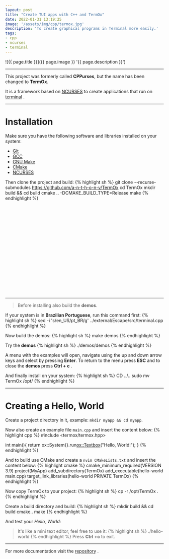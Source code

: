 ```yaml
---
layout: post
title: "Create TUI apps with C++ and TermOx"
date: 2022-01-31 13:19:25
image: '/assets/img/cpp/termox.jpg'
description: 'To create graphical programs in Terminal more easily.'
tags:
- cpp
- ncurses
- terminal
---
```


![{{ page.title }}]({{ page.image }} '{{ page.description }}')

---

This project was formerly called **CPPurses**, but the name has been changed to **TermOx**.

It is a framework based on [NCURSES](https://terminalroot.com/tags#ncurses) to create applications that run on [terminal](https://terminalroot.com.com/tags#terminal) .

---

# Installation
Make sure you have the following software and libraries installed on your system:
+ [Git](https://terminalroot.com.com/tags#git)
+ [GCC](https://terminalroot.com.com/tags#gcc)
+ [GNU Make](https://terminalroot.com.com/tags#make)
+ [CMake](https://terminalroot.com.com/tags#cmake)
+ [NCURSES](https://terminalroot.com/tags#ncurses)

Then clone the project and build:
{% highlight sh %}
git clone --recurse-submodules https://github.com/a-n-t-h-o-n-y/TermOx
cd TermOx
mkdir build && cd build
cmake .. -DCMAKE_BUILD_TYPE=Release
make
{% endhighlight %}

<!-- SQUARE - GAMES ROOT -->
<script async src="//pagead2.googlesyndication.com/pagead/js/adsbygoogle.js"></script>
<ins class="adsbygoogle"
style="display:inline-block;width:336px;height:280px"
data-ad-client="ca-pub-2838251107855362"
data-ad-slot="5351066970"></ins>
<script>
(adsbygoogle = window.adsbygoogle || []).push({});
</script>

---

> Before installing also build the **demos**.

If your system is in **Brazilian Portuguese**, run this command first:
{% highlight sh %}
sed -i 's/en_US/pt_BR/g' ../external/Escape/src/terminal.cpp
{% endhighlight %}

Now build the demos:
{% highlight sh %}
make demos
{% endhighlight %}

Try the **demos**
{% highlight sh %}
./demos/demos
{% endhighlight %}

A menu with the examples will open, navigate using the up and down arrow keys and select by pressing **Enter**. To return to the menu press **ESC** and to close the **demos** press **Ctrl + c** .

And finally install on your system:
{% highlight sh %}
CD ../..
sudo mv TermOx /opt/
{% endhighlight %}


<!-- RECTANGLE 2 - OnParagragraph -->
<script async src="//pagead2.googlesyndication.com/pagead/js/adsbygoogle.js"></script>
<ins class="adsbygoogle"
style="display:block; text-align:center;"
data-ad-layout="in-article"
data-ad-format="fluid"
data-ad-client="ca-pub-2838251107855362"
data-ad-slot="8549252987"></ins>
<script>
(adsbygoogle = window.adsbygoogle || []).push({});
</script>

---

# Creating a Hello, World
Create a project directory in it, example: `mkdir myapp && cd myapp`.

Now also create an example file `main.cpp` and insert the content below:
{% highlight cpp %}
#include <termox/termox.hpp>

int main(){
    return ox::System{}.run<ox::Textbox>("Hello, World!");
}
{% endhighlight %}

And to build use CMake and create a `nvim CMakeLists.txt` and insert the content below:
{% highlight cmake %}
cmake_minimum_required(VERSION 3.9)
project(MyApp)
add_subdirectory(TermOx)
add_executable(hello-world main.cpp)
target_link_libraries(hello-world PRIVATE TermOx)
{% endhighlight %}

Now copy TermOx to your project:
{% highlight sh %}
cp -r /opt/TermOx .
{% endhighlight %}

Create a build directory and build:
{% highlight sh %}
mkdir build && cd build
cmake..
make
{% endhighlight %}

And test your *Hello, World*:
> It's like a mini text editor, feel free to use it:
{% highlight sh %}
./hello-world
{% endhighlight %}
> Press **Ctrl +c** to exit.

---

For more documentation visit the [repository](https://github.com/a-n-t-h-o-n-y/TermOx) .

